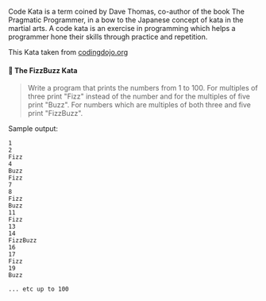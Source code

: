 Code Kata is a term coined by Dave Thomas, co-author of the book The Pragmatic Programmer, in a bow to the Japanese concept of kata in the martial arts. A code kata is an exercise in programming which helps a programmer hone their skills through practice and repetition.

This Kata taken from [codingdojo.org](http://codingdojo.org)

#### :crown: The FizzBuzz Kata
	
>Write a program that prints the numbers from 1 to 100. 
>For multiples of three print "Fizz" instead of the number and for the multiples of five print "Buzz". 
>For numbers which are multiples of both three and five print "FizzBuzz".
	

Sample output:

    1
    2
    Fizz
    4
    Buzz
    Fizz
    7
    8
    Fizz
    Buzz
    11    
    Fizz
    13
    14
    FizzBuzz
    16
    17
    Fizz
    19
    Buzz

    ... etc up to 100
